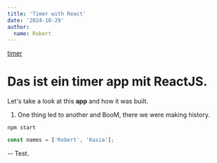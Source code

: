 ```yaml
---
title: 'Timer with React'
date: '2024-10-29'
author:
  name: Robert
---
```

[timer](https://www.google.com)

# Das ist ein timer app mit ReactJS.

  
Let's take a look at this **app** and how it was built.

  
1. One thing led to another and BooM, there we were making history.

  
`npm start`

  
```javascript
const names = ['Robert', 'Kasia'];
```
-- Test.
